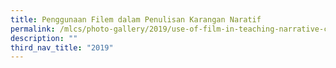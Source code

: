 ```yaml
---
title: Penggunaan Filem dalam Penulisan Karangan Naratif
permalink: /mlcs/photo-gallery/2019/use-of-film-in-teaching-narrative-composition/
description: ""
third_nav_title: "2019"
---
```

